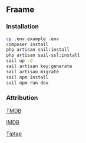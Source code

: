 ## Fraame

### Installation

```bash
cp .env.example .env
composer install
php artisan sail:install
php artisan sail-ssl:install
sail up -d
sail artisan key:generate
sail artisan migrate
sail npm install
sail npm run dev
```

### Attribution

[TMDB](https://www.themoviedb.org)

[IMDB](https://www.imdb.com)

[Tiptap](https://tiptap.dev)
